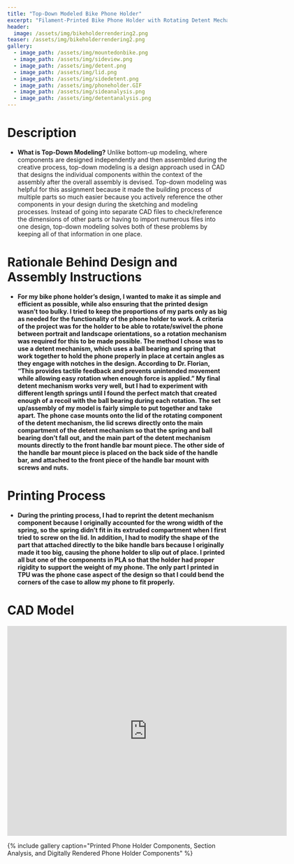 ```yaml
---
title: "Top-Down Modeled Bike Phone Holder"
excerpt: "Filament-Printed Bike Phone Holder with Rotating Detent Mechanism"
header:
  image: /assets/img/bikeholderrendering2.png  
teaser: /assets/img/bikeholderrendering2.png 
gallery:
  - image_path: /assets/img/mountedonbike.png
  - image_path: /assets/img/sideview.png
  - image_path: /assets/img/detent.png
  - image_path: /assets/img/lid.png
  - image_path: /assets/img/sidedetent.png
  - image_path: /assets/img/phoneholder.GIF
  - image_path: /assets/img/sideanalysis.png
  - image_path: /assets/img/detentanalysis.png
---
```


# Description

* **What is Top-Down Modeling?**  Unlike bottom-up modeling, where components are designed independently and then assembled during the creative process, top-down modeling is a design approach used in CAD that designs the individual components within the context of the assembly after the overall assembly is devised. Top-down modeling was helpful for this assignment because it made the building process of multiple parts so much easier because you actively reference the other components in your design during the sketching and modeling processes. Instead of going into separate CAD files to check/reference the dimensions of other parts or having to import numerous files into one design, top-down modeling solves both of these problems by keeping all of that information in one place. 

# Rationale Behind Design and Assembly Instructions

* **For my bike phone holder’s design, I wanted to make it as simple and efficient as possible, while also ensuring that the printed design wasn’t too bulky. I tried to keep the proportions of my parts only as big as needed for the functionality of the phone holder to work. A criteria of the project was for the holder to be able to rotate/swivel the phone between portrait and landscape orientations, so a rotation mechanism was required for this to be made possible. The method I chose was to use a detent mechanism, which uses a ball bearing and spring that work together to hold the phone properly in place at certain angles as they engage with notches in the design. According to Dr. Florian, “This provides tactile feedback and prevents unintended movement while allowing easy rotation when enough force is applied.” My final detent mechanism works very well, but I had to experiment with different length springs until I found the perfect match that created enough of a recoil with the ball bearing during each rotation. 
The set up/assembly of my model is fairly simple to put together and take apart. The phone case mounts onto the lid of the rotating component of the detent mechanism, the lid screws directly onto the main compartment of the detent mechanism so that the spring and ball bearing don’t fall out, and the main part of the detent mechanism mounts directly to the front handle bar mount piece. The other side of the handle bar mount piece is placed on the back side of the handle bar, and attached to the front piece of the handle bar mount with screws and nuts.**

# Printing Process

* **During the printing process, I had to reprint the detent mechanism component because I originally accounted for the wrong width of the spring, so the spring didn’t fit in its extruded compartment when I first tried to screw on the lid. In addition, I had to modify the shape of the part that attached directly to the bike handle bars because I originally made it too big, causing the phone holder to slip out of place. I printed all but one of the components in PLA so that the holder had proper rigidity to support the weight of my phone. The only part I printed in TPU was the phone case aspect of the design so that I could bend the corners of the case to allow my phone to fit properly.** 

# CAD Model
 <iframe src=https://vanderbilt643.autodesk360.com/g/shares/SH286ddQT78850c0d8a41ed4e26a0af21fc5=embed" width="640" height="480" allowfullscreen="true" webkitallowfullscreen="true" mozallowfullscreen="true"  frameborder="0"></iframe>

{% include gallery caption="Printed Phone Holder Components, Section Analysis, and Digitally Rendered Phone Holder Components" %}
